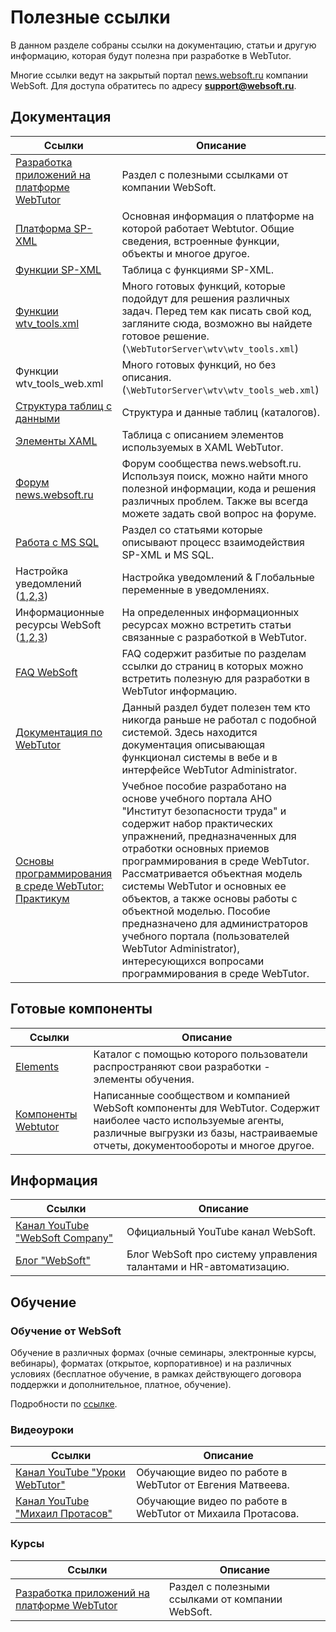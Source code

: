 # Полезные ссылки

В данном разделе собраны ссылки на документацию, статьи и другую информацию, которая будут полезна при разработке в WebTutor.

Многие ссылки ведут на закрытый портал [news.websoft.ru](https://news.websoft.ru) компании WebSoft. Для доступа обратитесь по адресу **support@websoft.ru**.

## Документация

| Ссылки | Описание |
| --- | --- |
| [Разработка приложений на платформе WebTutor](http://news.websoft.ru/view_doc.html?mode=doc&doc_id=5900009198344233392) | Раздел с полезными ссылками от компании WebSoft. |
| [Платформа SP-XML](http://docs.datex.ru/) | Основная информация о платформе на которой работает Webtutor. Общие сведения, встроенные функции, объекты и многое другое. |
| [Функции SP-XML](http://news.websoft.ru/view_doc.html?mode=catalogs&doc_id=5900009198344233396) | Таблица с функциями SP-XML. |
| [Функции wtv\_tools.xml](http://news.websoft.ru/view_doc.html?mode=doc_type&custom_web_template_id=6180275463021353212&doc_id=6181289497353023487) | Много готовых функций, которые подойдут для решения различных задач. Перед тем как писать свой код, загляните сюда, возможно вы найдете готовое решение. \(`\WebTutorServer\wtv\wtv_tools.xml`\) |
| Функции wtv\_tools\_web.xml | Много готовых функций, но без описания. \(`\WebTutorServer\wtv\wtv_tools_web.xml`\) |
| [Структура таблиц с данными](http://news.websoft.ru/view_doc.html?mode=catalogs&doc_id=5900009198344233396) | Структура и данные таблиц \(каталогов\). |
| [ Элементы XAML](http://news.websoft.ru/view_doc.html?mode=xaml&doc_id=5900009198344233411) | Таблица с описанием элементов используемых в XAML WebTutor. |
| [Форум news.websoft.ru](http://news.websoft.ru/view_doc.html?mode=doc&doc_id=5903427210833450968) | Форум сообщества news.websoft.ru. Используя поиск, можно найти много полезной информации, кода и решения различных проблем. Также вы всегда можете задать свой вопрос на форуме. |
| [Работа с MS SQL](http://news.websoft.ru/view_doc.html?mode=doc&doc_id=5900009198344233425) | Раздел со статьями которые описывают процесс взаимодействия SP-XML и MS SQL. |
| Настройка уведомлений \([1](http://news.websoft.ru/view_doc.html?mode=expert_answer&object_id=5900038394787345600),[2](http://news.websoft.ru/view_doc.html?mode=doc&doc_id=6164651282978799513),[3](http://news.websoft.ru/view_webhelp_body.html?doc_id=&object_id=5903426816642270367)\) | Настройка уведомлений & Глобальные переменные в уведомлениях. |
| Информационные ресурсы WebSoft \([1](http://news.websoft.ru/view_doc.html?mode=social_blog&doc_id=5971966599214473404),[2](http://websoft-elearning.blogspot.ru/),[3](https://www.facebook.com/WebSoft-162434437160008/)\) | На определенных информационных ресурсах можно встретить статьи связанные с разработкой в WebTutor. |
| [FAQ WebSoft](http://news.websoft.ru/view_doc.html?mode=doc&doc_id=5900009198344233423) | FAQ содержит разбитые по разделам ссылки до страниц в которых можно встретить полезную для разработки в WebTutor информацию. |
| [Документация по WebTutor](http://news.websoft.ru/view_doc.html?mode=doc_type&object_id=5486421379493803019&doc_id=5900009198344233385&section_id=5903427210833450983) | Данный раздел будет полезен тем кто никогда раньше не работал с подобной системой. Здесь находится документация описывающая функционал системы в вебе и в интерфейсе WebTutor Administrator. |
| [Основы программирования в среде WebTutor: Практикум](https://github.com/Alexander-Lv/WebTutor) | Учебное пособие разработано на основе учебного портала АНО "Институт безопасности труда" и содержит набор практических упражнений, предназначенных для отработки основных приемов программирования в среде WebTutor. Рассматривается объектная модель системы WebTutor и основных ее объектов, а также основы работы с объектной моделью. Пособие предназначено для администраторов учебного портала (пользователей WebTutor Administrator), интересующихся вопросами программирования в среде WebTutor. |

## Готовые компоненты

| Ссылки | Описание |
| --- | --- |
| [Elements](https://elements.01.ht) | Каталог с помощью которого пользователи распространяют свои разработки - элементы обучения. |
| [Компоненты Webtutor](http://news.websoft.ru/view_doc.html?mode=components&doc_id=5900009198344233422) | Написанные сообществом и компанией WebSoft компоненты для WebTutor. Содержит наиболее часто используемые агенты, различные выгрузки из базы, настраиваемые отчеты, документообороты и многое другое. |

## Информация

| Ссылки | Описание |
| --- | --- |
| [Канал YouTube "WebSoft Company"](https://www.youtube.com/channel/UCmtWiN86hkJzhRbtrj-LXNA/videos) | Официальный YouTube канал WebSoft. |
| [Блог "WebSoft"](http://websoft-elearning.blogspot.com/) | Блог WebSoft про систему управления талантами и HR-автоматизацию.|

## Обучение

### Обучение от WebSoft

Обучение в различных формах (очные семинары, электронные курсы, вебинары), форматах (открытое, корпоративное) и на различных условиях (бесплатное обучение, в рамках действующего договора поддержки и дополнительное, платное, обучение).

Подробности по [ссылке](https://news.websoft.ru/view_doc.html?mode=learn_1&doc_id=6187701243150467937).

### Видеоуроки

| Ссылки | Описание |
| --- | --- |
| [Канал YouTube "Уроки WebTutor"](https://www.youtube.com/channel/UC8iAAghc1EfM9AAw4uSX6QQ/videos) | Обучающие видео по работе в WebTutor от Евгения Матвеева.
| [Канал YouTube "Михаил Протасов"](https://www.youtube.com/channel/UCWhfE-enLQhmxHYa4mQoJ0g/videos) | Обучающие видео по работе в WebTutor от Михаила Протасова.

### Курсы

| Ссылки | Описание |
| --- | --- |
| [Разработка приложений на платформе WebTutor](http://news.websoft.ru/view_doc.html?mode=doc&doc_id=5900009198344233392) | Раздел с полезными ссылками от компании WebSoft. |




